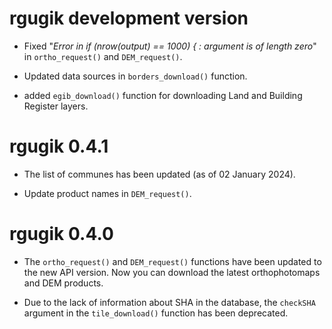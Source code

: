 # rgugik development version

* Fixed "*Error in if (nrow(output) == 1000) { : argument is of length zero*"
in `ortho_request()` and `DEM_request()`.

* Updated data sources in `borders_download()` function.

* added `egib_download()` function for downloading Land and Building Register layers.

# rgugik 0.4.1

* The list of communes has been updated (as of 02 January 2024).

* Update product names in `DEM_request()`.

# rgugik 0.4.0

* The `ortho_request()` and `DEM_request()` functions have been updated
to the new API version. Now you can download the latest orthophotomaps
and DEM products.

* Due to the lack of information about SHA in the database, the `checkSHA`
argument in the `tile_download()` function has been deprecated.
